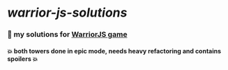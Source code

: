 # *_warrior-js-solutions_*

### :mage: my solutions for [WarriorJS game](https://warriorjs.com/)	

#### :boom: both towers done in epic mode, needs heavy refactoring and contains spoilers :boom: 